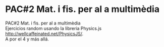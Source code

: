 # PAC#2 Mat. i fis. per al a multimèdia
PAC#2 Mat. i fis. per al a multimèdia
<br>
Ejercicios random usando la libreria Physics.js http://wellcaffeinated.net/PhysicsJS/.
<br>
A por el 4 y más allá.
